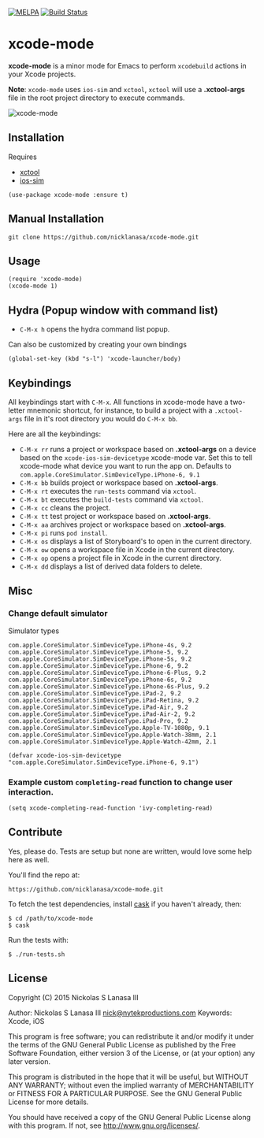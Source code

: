 [![MELPA](http://melpa.org/packages/xcode-mode-badge.svg)](http://melpa.org/#/xcode-mode)
[![Build Status](https://travis-ci.org/nicklanasa/xcode-mode.png?branch=master)](https://travis-ci.org/nicklanasa/xcode-mode)

# xcode-mode

**xcode-mode** is a minor mode for Emacs to perform `xcodebuild` actions in your Xcode projects.

**Note**: `xcode-mode` uses `ios-sim` and `xctool`, `xctool` will use a **.xctool-args** file in the root project directory to execute commands.

![xcode-mode](xcode-mode.gif)

## Installation

Requires
* [xctool](https://github.com/facebook/xctool)
* [ios-sim](https://github.com/facebook/xctool)

```
(use-package xcode-mode :ensure t)
```

## Manual Installation

```
git clone https://github.com/nicklanasa/xcode-mode.git
```

## Usage

```
(require 'xcode-mode)
(xcode-mode 1)
```

## Hydra (Popup window with command list)

* `C-M-x h` opens the hydra command list popup.

Can also be customized by creating your own bindings

```
(global-set-key (kbd "s-l") 'xcode-launcher/body)
```

## Keybindings

All keybindings start with `C-M-x`. All functions in xcode-mode have a two-letter mnemonic shortcut, for instance, to build a project with a `.xctool-args` file in it's root directory you would do `C-M-x bb`.

Here are all the keybindings:

* `C-M-x rr` runs a project or workspace based on **.xctool-args** on a device based on the `xcode-ios-sim-devicetype` xcode-mode var. Set this to tell xcode-mode what device you want to run the app on. Defaults to `com.apple.CoreSimulator.SimDeviceType.iPhone-6, 9.1`
* `C-M-x bb` builds project or workspace based on **.xctool-args**.
* `C-M-x rt` executes the `run-tests` command via `xctool`.
* `C-M-x bt` executes the `build-tests` command via `xctool`.
* `C-M-x cc` cleans the project.
* `C-M-x tt` test project or workspace based on **.xctool-args**.
* `C-M-x aa` archives project or workspace based on **.xctool-args**.
* `C-M-x pi` runs `pod install`.
* `C-M-x os` displays a list of Storyboard's to open in the current directory.
* `C-M-x ow` opens a workspace file in Xcode in the current directory.
* `C-M-x op` opens a project file in Xcode in the current directory.
* `C-M-x dd` displays a list of derived data folders to delete.

## Misc

### Change default simulator

Simulator types

```
com.apple.CoreSimulator.SimDeviceType.iPhone-4s, 9.2
com.apple.CoreSimulator.SimDeviceType.iPhone-5, 9.2
com.apple.CoreSimulator.SimDeviceType.iPhone-5s, 9.2
com.apple.CoreSimulator.SimDeviceType.iPhone-6, 9.2
com.apple.CoreSimulator.SimDeviceType.iPhone-6-Plus, 9.2
com.apple.CoreSimulator.SimDeviceType.iPhone-6s, 9.2
com.apple.CoreSimulator.SimDeviceType.iPhone-6s-Plus, 9.2
com.apple.CoreSimulator.SimDeviceType.iPad-2, 9.2
com.apple.CoreSimulator.SimDeviceType.iPad-Retina, 9.2
com.apple.CoreSimulator.SimDeviceType.iPad-Air, 9.2
com.apple.CoreSimulator.SimDeviceType.iPad-Air-2, 9.2
com.apple.CoreSimulator.SimDeviceType.iPad-Pro, 9.2
com.apple.CoreSimulator.SimDeviceType.Apple-TV-1080p, 9.1
com.apple.CoreSimulator.SimDeviceType.Apple-Watch-38mm, 2.1
com.apple.CoreSimulator.SimDeviceType.Apple-Watch-42mm, 2.1
```

`(defvar xcode-ios-sim-devicetype "com.apple.CoreSimulator.SimDeviceType.iPhone-6, 9.1")`

### Example custom `completing-read` function to change user interaction.

`(setq xcode-completing-read-function 'ivy-completing-read)`

## Contribute

Yes, please do. Tests are setup but none are written, would love some help here as well.

You'll find the repo at:

```
https://github.com/nicklanasa/xcode-mode.git
```

To fetch the test dependencies, install
[cask](https://github.com/rejeep/cask.el) if you haven't already,
then:

```
$ cd /path/to/xcode-mode
$ cask
```

Run the tests with:
```
$ ./run-tests.sh
```

## License

Copyright (C) 2015 Nickolas S Lanasa III

Author: Nickolas S Lanasa III <nick@nytekproductions.com>
Keywords: Xcode, iOS

This program is free software; you can redistribute it and/or modify
it under the terms of the GNU General Public License as published by
the Free Software Foundation, either version 3 of the License, or
(at your option) any later version.

This program is distributed in the hope that it will be useful,
but WITHOUT ANY WARRANTY; without even the implied warranty of
MERCHANTABILITY or FITNESS FOR A PARTICULAR PURPOSE.  See the
GNU General Public License for more details.

You should have received a copy of the GNU General Public License
along with this program.  If not, see <http://www.gnu.org/licenses/>.
